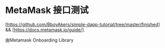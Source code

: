 # MetaMask 接口测试

[https://github.com/BboyAkers/simple-dapp-tutorial/tree/master/finished] && [https://docs.metamask.io/guide/].

由Metamask Onboarding Library
